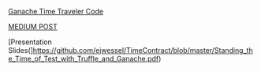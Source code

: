 [Ganache Time Traveler Code](https://github.com/ejwessel/GanacheTimeTraveler)

[MEDIUM POST](https://medium.com/fluidity/standing-the-time-of-test-b906fcc374a9)

[Presentation Slides(]https://github.com/ejwessel/TimeContract/blob/master/Standing_the_Time_of_Test_with_Truffle_and_Ganache.pdf)
